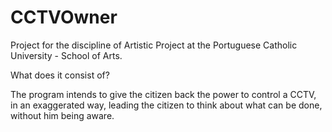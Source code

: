 # CCTVOwner

Project for the discipline of Artistic Project at the Portuguese Catholic University - School of Arts. 


What does it consist of?

The program intends to give the citizen back the power to control a CCTV, in an exaggerated way, leading the citizen to think about what can be done, without him being aware.
